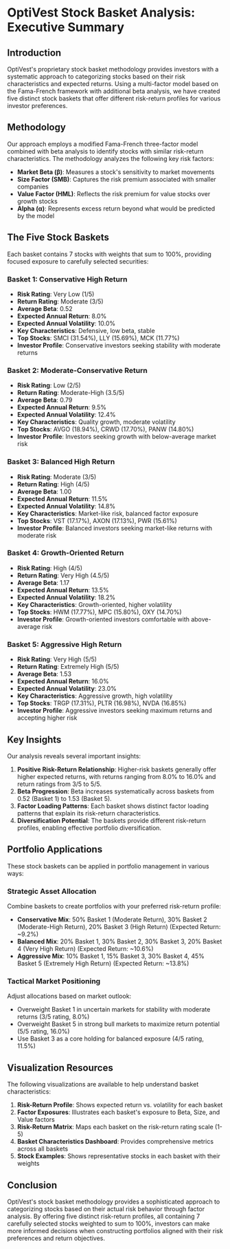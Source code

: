 # OptiVest Stock Basket Analysis: Executive Summary

## Introduction

OptiVest's proprietary stock basket methodology provides investors with a systematic approach to categorizing stocks based on their risk characteristics and expected returns. Using a multi-factor model based on the Fama-French framework with additional beta analysis, we have created five distinct stock baskets that offer different risk-return profiles for various investor preferences.

## Methodology

Our approach employs a modified Fama-French three-factor model combined with beta analysis to identify stocks with similar risk-return characteristics. The methodology analyzes the following key risk factors:

- **Market Beta (β)**: Measures a stock's sensitivity to market movements
- **Size Factor (SMB)**: Captures the risk premium associated with smaller companies
- **Value Factor (HML)**: Reflects the risk premium for value stocks over growth stocks
- **Alpha (α)**: Represents excess return beyond what would be predicted by the model

## The Five Stock Baskets

Each basket contains 7 stocks with weights that sum to 100%, providing focused exposure to carefully selected securities:

### Basket 1: Conservative High Return
- **Risk Rating**: Very Low (1/5)
- **Return Rating**: Moderate (3/5)
- **Average Beta**: 0.52
- **Expected Annual Return**: 8.0%
- **Expected Annual Volatility**: 10.0%
- **Key Characteristics**: Defensive, low beta, stable
- **Top Stocks**: SMCI (31.54%), LLY (15.69%), MCK (11.77%)
- **Investor Profile**: Conservative investors seeking stability with moderate returns

### Basket 2: Moderate-Conservative Return
- **Risk Rating**: Low (2/5)
- **Return Rating**: Moderate-High (3.5/5)
- **Average Beta**: 0.79
- **Expected Annual Return**: 9.5%
- **Expected Annual Volatility**: 12.4%
- **Key Characteristics**: Quality growth, moderate volatility
- **Top Stocks**: AVGO (18.94%), CRWD (17.70%), PANW (14.80%)
- **Investor Profile**: Investors seeking growth with below-average market risk

### Basket 3: Balanced High Return
- **Risk Rating**: Moderate (3/5)
- **Return Rating**: High (4/5)
- **Average Beta**: 1.00
- **Expected Annual Return**: 11.5%
- **Expected Annual Volatility**: 14.8%
- **Key Characteristics**: Market-like risk, balanced factor exposure
- **Top Stocks**: VST (17.17%), AXON (17.13%), PWR (15.61%)
- **Investor Profile**: Balanced investors seeking market-like returns with moderate risk

### Basket 4: Growth-Oriented Return
- **Risk Rating**: High (4/5)
- **Return Rating**: Very High (4.5/5)
- **Average Beta**: 1.17
- **Expected Annual Return**: 13.5%
- **Expected Annual Volatility**: 18.2%
- **Key Characteristics**: Growth-oriented, higher volatility
- **Top Stocks**: HWM (17.77%), MPC (15.80%), OXY (14.70%)
- **Investor Profile**: Growth-oriented investors comfortable with above-average risk

### Basket 5: Aggressive High Return
- **Risk Rating**: Very High (5/5)
- **Return Rating**: Extremely High (5/5)
- **Average Beta**: 1.53
- **Expected Annual Return**: 16.0%
- **Expected Annual Volatility**: 23.0%
- **Key Characteristics**: Aggressive growth, high volatility
- **Top Stocks**: TRGP (17.31%), PLTR (16.98%), NVDA (16.85%)
- **Investor Profile**: Aggressive investors seeking maximum returns and accepting higher risk

## Key Insights

Our analysis reveals several important insights:

1. **Positive Risk-Return Relationship**: Higher-risk baskets generally offer higher expected returns, with returns ranging from 8.0% to 16.0% and return ratings from 3/5 to 5/5.
2. **Beta Progression**: Beta increases systematically across baskets from 0.52 (Basket 1) to 1.53 (Basket 5).
3. **Factor Loading Patterns**: Each basket shows distinct factor loading patterns that explain its risk-return characteristics.
4. **Diversification Potential**: The baskets provide different risk-return profiles, enabling effective portfolio diversification.

## Portfolio Applications

These stock baskets can be applied in portfolio management in various ways:

### Strategic Asset Allocation
Combine baskets to create portfolios with your preferred risk-return profile:
- **Conservative Mix**: 50% Basket 1 (Moderate Return), 30% Basket 2 (Moderate-High Return), 20% Basket 3 (High Return) (Expected Return: ~9.2%)
- **Balanced Mix**: 20% Basket 1, 30% Basket 2, 30% Basket 3, 20% Basket 4 (Very High Return) (Expected Return: ~10.6%)
- **Aggressive Mix**: 10% Basket 1, 15% Basket 3, 30% Basket 4, 45% Basket 5 (Extremely High Return) (Expected Return: ~13.8%)

### Tactical Market Positioning
Adjust allocations based on market outlook:
- Overweight Basket 1 in uncertain markets for stability with moderate returns (3/5 rating, 8.0%)
- Overweight Basket 5 in strong bull markets to maximize return potential (5/5 rating, 16.0%)
- Use Basket 3 as a core holding for balanced exposure (4/5 rating, 11.5%)

## Visualization Resources

The following visualizations are available to help understand basket characteristics:

1. **Risk-Return Profile**: Shows expected return vs. volatility for each basket
2. **Factor Exposures**: Illustrates each basket's exposure to Beta, Size, and Value factors
3. **Risk-Return Matrix**: Maps each basket on the risk-return rating scale (1-5)
4. **Basket Characteristics Dashboard**: Provides comprehensive metrics across all baskets
5. **Stock Examples**: Shows representative stocks in each basket with their weights

## Conclusion

OptiVest's stock basket methodology provides a sophisticated approach to categorizing stocks based on their actual risk behavior through factor analysis. By offering five distinct risk-return profiles, all containing 7 carefully selected stocks weighted to sum to 100%, investors can make more informed decisions when constructing portfolios aligned with their risk preferences and return objectives. 